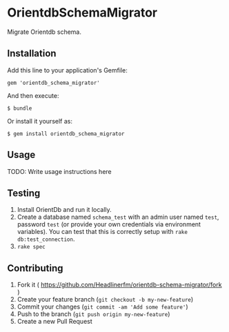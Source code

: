 # OrientdbSchemaMigrator

Migrate Orientdb schema.

## Installation

Add this line to your application's Gemfile:

    gem 'orientdb_schema_migrator'

And then execute:

    $ bundle

Or install it yourself as:

    $ gem install orientdb_schema_migrator

## Usage

TODO: Write usage instructions here

## Testing

1. Install OrientDb and run it locally.
2. Create a database named `schema_test` with an admin user named `test`, password `test` (or provide your own credentials via environment variables).
You can test that this is correctly setup with `rake db:test_connection`.
3. `rake spec`

## Contributing

1. Fork it ( https://github.com/Headlinerfm/orientdb-schema-migrator/fork )
2. Create your feature branch (`git checkout -b my-new-feature`)
3. Commit your changes (`git commit -am 'Add some feature'`)
4. Push to the branch (`git push origin my-new-feature`)
5. Create a new Pull Request
